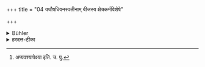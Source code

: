 +++
title = "04 यथौषधिवनस्पतीनाम् बीजस्य क्षेत्रकर्मविशेषे"

+++

<details><summary>Bühler</summary>

4. As the seed of herbs (and) trees, (sown) in good and well-cultivated soil, gives manifold returns of fruit (even so it is with men who have received the various sacraments).
</details>

<details><summary>हरदत्त-टीका</summary>

## सूत्रम्
यथौषधिवनस्पतीनां बीजस्य क्षेत्रकर्मविशेषे फलपरिवृद्धिरेवम् ॥ ४ ॥  
### प्रस्तावः
शरीरोत्पत्तिसंस्कारा[^३]अप्यावश्यका इति दर्शयितुं दृष्टान्तमाह—  
## टिप्पनी
चलोपोऽत्र द्रष्टव्यः । यथा चौषधीना ब्रीह्यादीनां वनस्पतीनां चाम्रादीनां बीजस्य क्षेत्रविशेषे कर्मविशेषे संस्कारविशेषे च क्षेत्रस्य वा कृम्यादौ कर्मविशेषे फलपरिवद्धिर्भवति । त एव ब्रीह्यादय ऊषर उप्ता न रोहन्ति । कृष्यादिपरिकर्मिते तु क्षेत्रे उप्ताः स्तम्बकरयो भवन्ति । एवं पुरुषेऽपि गर्भाधानादिसंस्कारसम्पन्ने द्रष्टव्यम् ॥ ४॥  

[^३]: अप्यवश्यापेक्ष्या इति. च. पु.
</details>
